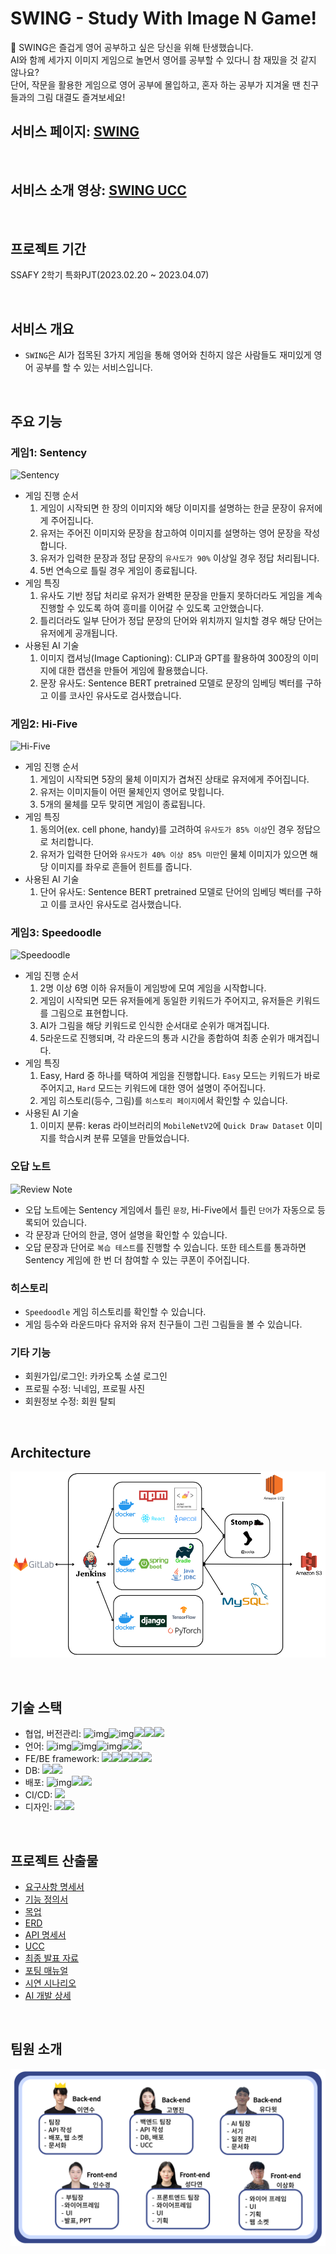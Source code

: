 # SWING -  Study With Image N Game!

:rocket: SWING은 즐겁게 영어 공부하고 싶은 당신을 위해 탄생했습니다. <br>
AI와 함께 세가지 이미지 게임으로 놀면서 영어를 공부할 수 있다니 참 재밌을 것 같지 않나요? <br>
단어, 작문을 활용한 게임으로 영어 공부에 몰입하고, 혼자 하는 공부가 지겨울 땐 친구들과의 그림 대결도 즐겨보세요!
<br>

## **서비스 페이지: [SWING](https://swing.run/)**
<br>

## **서비스 소개 영상: [SWING UCC](https://drive.google.com/file/d/1GjBNeWZe1oHEl7sJUum2k0DcOztS3-TO/view?usp=share_link)**

<br>

## **프로젝트 기간**
SSAFY 2학기 특화PJT(2023.02.20 ~ 2023.04.07)

<br>

## **서비스 개요**
- `SWING`은 AI가 접목된 3가지 게임을 통해 영어와 친하지 않은 사람들도 재미있게 영어 공부를 할 수 있는 서비스입니다.

<br>

## **주요 기능**
### 게임1: **Sentency**
![Sentency](/docs/sentency.gif)
- 게임 진행 순서
  1. 게임이 시작되면 한 장의 이미지와 해당 이미지를 설명하는 한글 문장이 유저에게 주어집니다.
  2. 유저는 주어진 이미지와 문장을 참고하여 이미지를 설명하는 영어 문장을 작성합니다.
  3. 유저가 입력한 문장과 정답 문장의 `유사도가 90%` 이상일 경우 정답 처리됩니다. 
  4. 5번 연속으로 틀릴 경우 게임이 종료됩니다.
- 게임 특징
  1. 유사도 기반 정답 처리로 유저가 완벽한 문장을 만들지 못하더라도 게임을 계속 진행할 수 있도록 하여 흥미를 이어갈 수 있도록 고안했습니다.
  2. 틀리더라도 일부 단어가 정답 문장의 단어와 위치까지 일치할 경우 해당 단어는 유저에게 공개됩니다.
- 사용된 AI 기술
  1. 이미지 캡셔닝(Image Captioning): CLIP과 GPT를 활용하여 300장의 이미지에 대한 캡션을 만들어 게임에 활용했습니다.
  2. 문장 유사도: Sentence BERT pretrained 모델로 문장의 임베딩 벡터를 구하고 이를 코사인 유사도로 검사했습니다.

### 게임2: **Hi-Five**
![Hi-Five](/docs/hi-five.gif)
- 게임 진행 순서
  1. 게임이 시작되면 5장의 물체 이미지가 겹쳐진 상태로 유저에게 주어집니다. 
  2. 유저는 이미지들이 어떤 물체인지 영어로 맞힙니다.
  3. 5개의 물체를 모두 맞히면 게임이 종료됩니다.
- 게임 특징
  1. 동의어(ex. cell phone, handy)를 고려하여 `유사도가 85% 이상`인 경우 정답으로 처리합니다.
  2. 유저가 입력한 단어와 `유사도가 40% 이상 85% 미만`인 물체 이미지가 있으면 해당 이미지를 좌우로 흔들어 힌트를 줍니다.
- 사용된 AI 기술
  1. 단어 유사도: Sentence BERT pretrained 모델로 단어의 임베딩 벡터를 구하고 이를 코사인 유사도로 검사했습니다.

### 게임3: **Speedoodle**
![Speedoodle](/docs/speedoodle.gif)
- 게임 진행 순서
  1. 2명 이상 6명 이하 유저들이 게임방에 모여 게임을 시작합니다.
  2. 게임이 시작되면 모든 유저들에게 동일한 키워드가 주어지고, 유저들은 키워드를 그림으로 표현합니다.
  3. AI가 그림을 해당 키워드로 인식한 순서대로 순위가 매겨집니다.
  4. 5라운드로 진행되며, 각 라운드의 통과 시간을 종합하여 최종 순위가 매겨집니다.
- 게임 특징
  1. Easy, Hard 중 하나를 택하여 게임을 진행합니다. `Easy` 모드는 키워드가 바로 주어지고, `Hard` 모드는 키워드에 대한 영어 설명이 주어집니다.
  2. 게임 히스토리(등수, 그림)를 `히스토리 페이지`에서 확인할 수 있습니다.
- 사용된 AI 기술
  1. 이미지 분류: keras 라이브러리의 `MobileNetV2`에 `Quick Draw Dataset` 이미지를 학습시켜 분류 모델을 만들었습니다.

### 오답 노트
![Review Note](/docs/review_note.gif)
- 오답 노트에는 Sentency 게임에서 틀린 `문장`, Hi-Five에서 틀린 `단어`가 자동으로 등록되어 있습니다. 
- 각 문장과 단어의 한글, 영어 설명을 확인할 수 있습니다.
- 오답 문장과 단어로 `복습 테스트`를 진행할 수 있습니다. 또한 테스트를 통과하면 Sentency 게임에 한 번 더 참여할 수 있는 쿠폰이 주어집니다.

### 히스토리
- `Speedoodle` 게임 히스토리를 확인할 수 있습니다.
- 게임 등수와 라운드마다 유저와 유저 친구들이 그린 그림들을 볼 수 있습니다.

### **기타 기능**
  - 회원가입/로그인: 카카오톡 소셜 로그인
  - 프로필 수정: 닉네임, 프로필 사진
  - 회원정보 수정: 회원 탈퇴

<br>

## **Architecture**
![Architecture](/docs/architecture.PNG)
    
<br>

## **기술 스택**
  - 협업, 버전관리: ![img](https://camo.githubusercontent.com/a9a95986631c3d4945a63d42d2864e3918a834d672d907e174a29f743a1bc3f1/68747470733a2f2f696d672e736869656c64732e696f2f62616467652f6769742d4630353033323f7374796c653d666f722d7468652d6261646765266c6f676f3d676974266c6f676f436f6c6f723d7768697465)![img](https://camo.githubusercontent.com/d20c06f1854face8c434a4fa2ffa62a2c6d52368120cc7dafd77166da5732caf/68747470733a2f2f696d672e736869656c64732e696f2f62616467652f4e6f74696f6e2d3030303030303f7374796c653d666f722d7468652d6261646765266c6f676f3d6e6f74696f6e266c6f676f436f6c6f723d7768697465)<img src="https://img.shields.io/badge/Jira -0052CC?style=for-the-badge&logo=Jira Software&logoColor=white"><img src="https://img.shields.io/badge/Gitlab -FC6D26?style=for-the-badge&logo=Gitlab&logoColor=white"><img src="https://img.shields.io/badge/SWAGGER-6E64C7?style=for-the-badge&logo=SWAGGER&logoColor=white">
  - 언어: ![img](https://camo.githubusercontent.com/146641825a4dcaf7d047629441f6596b8d9d7327ec8c8104ea54d3b6aa1080b3/68747470733a2f2f696d672e736869656c64732e696f2f62616467652f4a6176615363726970742d4637444631453f7374796c653d666f722d7468652d6261646765266c6f676f3d6a617661736372697074266c6f676f436f6c6f723d7768697465)![img](https://camo.githubusercontent.com/5a7100155d1a7b75357a90e8810530b21c8723c59f2976d0dafc7950205336d7/68747470733a2f2f696d672e736869656c64732e696f2f62616467652f68746d6c352d4533344632363f7374796c653d666f722d7468652d6261646765266c6f676f3d68746d6c35266c6f676f436f6c6f723d7768697465)![img](https://camo.githubusercontent.com/395bcd1fa353e86f422e5f01abf3260b8c76720be050e5f4688ab7fc7634f50f/68747470733a2f2f696d672e736869656c64732e696f2f62616467652f4353532d3135373242363f7374796c653d666f722d7468652d6261646765266c6f676f3d63737333266c6f676f436f6c6f723d7768697465)<img src="https://img.shields.io/badge/java-007396?style=for-the-badge&logo=JAVA&logoColor=white"><img src="https://img.shields.io/badge/PYTHON-4E1EBF?style=for-the-badge&logo=PYTHON&logoColor=white">
  - FE/BE framework: <img src="https://img.shields.io/badge/REACT-109CA1?style=for-the-badge&logo=REACT&logoColor=white"><img src="https://img.shields.io/badge/Spring Boot-6DB33F?style=for-the-badge&logo=SpringBoot&logoColor=white"><img src="https://img.shields.io/badge/DJANGO-9C4716?style=for-the-badge&logo=DJANGO&logoColor=white"><img src="https://img.shields.io/badge/TENSORFLOW-F5E341?style=for-the-badge&logo=TENSORFLOW&logoColor=white"><img src="https://img.shields.io/badge/PYTORCH-DD28E4?style=for-the-badge&logo=PYTORCH&logoColor=white"> 
  - DB: <img src="https://img.shields.io/badge/mysql-4479A1?style=for-the-badge&logo=mysql&logoColor=white"><img src="https://img.shields.io/badge/Amazon S3-EBAB6B?style=for-the-badge&logo=Amazon S3&logoColor=white">
  - 배포: ![img](https://camo.githubusercontent.com/c75eb74744dd435c8f353a621e97b392201c530225b32b1be88d6cd38a1b1448/68747470733a2f2f696d672e736869656c64732e696f2f62616467652f416d617a6f6e4157532d4646393930423f7374796c653d666f722d7468652d6261646765266c6f676f3d616d617a6f6e617773266c6f676f436f6c6f723d7768697465)<img src="https://img.shields.io/badge/NGINX-009639?style=for-the-badge&logo=NGINX&logoColor=white"><img src="https://img.shields.io/badge/Docker -2496ED?style=for-the-badge&logo=docker&logoColor=white">
  - CI/CD: <img src="https://img.shields.io/badge/jenkins-7b2d00?style=for-the-badge&logo=jenkins&logoColor=white">
  - 디자인: <img src="https://img.shields.io/badge/ICONIFY-c48da4?style=for-the-badge&logo=ICONIFY&logoColor=white"><img src="https://img.shields.io/badge/REACT BOOTSTRAP ICONS-621BCD?style=for-the-badge&logo=Bootstrap&logoColor=white">

<br>

## 프로젝트 산출물
  - [요구사항 명세서](https://docs.google.com/spreadsheets/d/1s_UTZVAodNhPvDjIMDSNBT1baresso420z9M_2zhXjc/edit?usp=sharing)
  - [기능 정의서](https://docs.google.com/spreadsheets/d/1KFXJwTrRsMFKdR7upxqIdvwMql-TsgRdQ9_bpVl5UeY/edit?usp=sharing)
  - [목업](https://www.figma.com/file/D7l1yJ4uPUi6tI1Byq56VY/sub1?node-id=1%3A2&t=XOTZk9Ez7gymd0zi-1)
  - [ERD](https://drive.google.com/file/d/1DWOISAf1ZNGQNr_eQ5gnvsDK7yM6tdBy/view?usp=sharing)
  - [API 명세서](https://docs.google.com/spreadsheets/d/1FzohMrqxhmOpdn23zfUqp4oM6xWVXGCUMq-h7OiGy_M/edit?usp=sharing)
  - [UCC](https://drive.google.com/file/d/1GjBNeWZe1oHEl7sJUum2k0DcOztS3-TO/view?usp=share_link)
  - [최종 발표 자료](https://drive.google.com/file/d/1cyWOuYWc37MHR7v3mVv_rw5BmBcUkFiI/view?usp=share_link)
  - [포팅 매뉴얼](https://docs.google.com/document/d/14uNQdsXdRBT4Gpzts3enwDEhEqrjuDFZxUm6kXN5DZY/edit?usp=sharing)
  - [시연 시나리오](https://docs.google.com/document/d/1Aj5QOxrrSI84Ck7exmFprGPfqBd8_HmUdCznBLLsdA8/edit?usp=sharing)
  - [AI 개발 상세](https://docs.google.com/document/d/12zAM9SJSx91n6lDtMtWGrgzpzvFKDT2_YYW_9-_MaOY/edit?usp=sharing)
  

<br>

## 팀원 소개
![팀원소개](/docs/팀원소개.png)